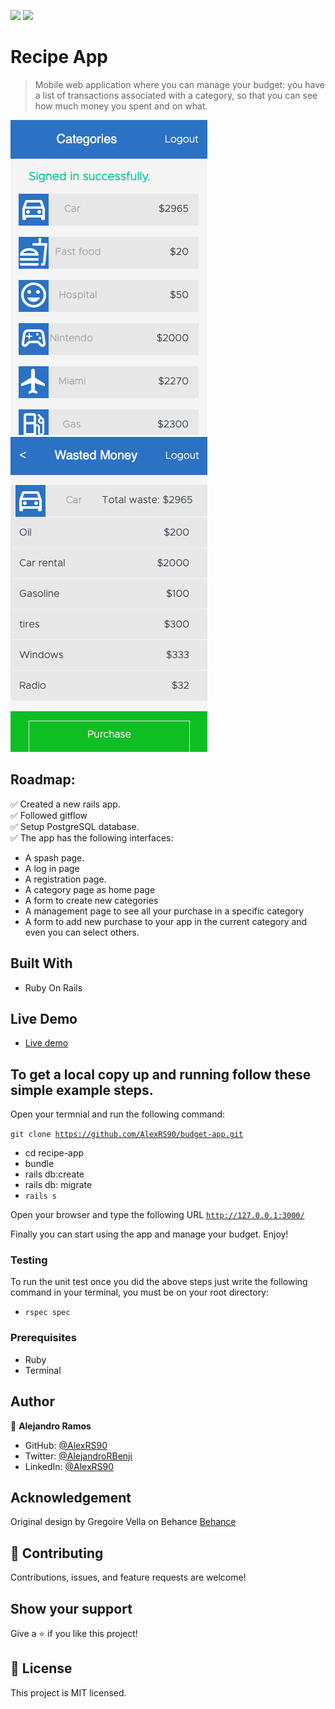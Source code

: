 ![](https://img.shields.io/badge/Microverse-blueviolet)
![](https://img.shields.io/badge/Ruby-red)

# Recipe App

> Mobile web application where you can manage your budget: you have a list of transactions associated with a category, so that you can see how much money you spent and on what.

![Home page](/screenshots/categories.png)
![Transaction page](/screenshots/details.png)

## Roadmap:

✅ Created a new rails app. <br>
✅ Followed gitflow <br>
✅ Setup PostgreSQL database. <br>
✅ The app has the following interfaces:

 - A spash page.
 - A log in page
 - A registration page.
 - A category page as home page
 - A form to create new categories
 - A management page to see all your purchase in a specific category
 - A form to add new purchase to your app in the current category and even you can select others.


## Built With

- Ruby On Rails

## Live Demo

- [Live demo]()

## To get a local copy up and running follow these simple example steps.

Open your termnial and run the following command:

<code>git clone https://github.com/AlexRS90/budget-app.git</code>
 - cd recipe-app
 - bundle
 - rails db:create
 - rails db: migrate
 - <code>rails s</code> <br>

 Open your browser and type the following URL <code>http://127.0.0.1:3000/</code>

Finally you can start using the app and manage your budget.
Enjoy!

### Testing

To run the unit test once you did the above steps just write the following command in your terminal, you must be on your root directory:

- <code>rspec spec</code>

### Prerequisites

- Ruby
- Terminal

## Author

👤 **Alejandro Ramos**

- GitHub: [@AlexRS90](https://github.com/AlexRS90)
- Twitter: [@AlejandroRBenji](https://twitter.com/AlejandroRBenji)
- LinkedIn: [@AlexRS90](https://www.linkedin.com/in/alexrs90/)

## Acknowledgement

Original design by Gregoire Vella on Behance [Behance](https://www.behance.net/gregoirevella)

## 🤝 Contributing

Contributions, issues, and feature requests are welcome!

## Show your support

Give a ⭐️ if you like this project!

## 📝 License

This project is MIT licensed.